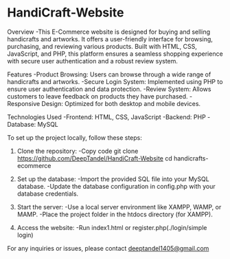 # HandiCraft-Website

Overview
-This E-Commerce website is designed for buying and selling handicrafts and artworks. It offers a user-friendly interface for browsing, purchasing, and reviewing various products. Built with HTML, CSS, JavaScript, and PHP, this platform ensures a seamless shopping experience with secure user authentication and a robust review system.

Features
-Product Browsing: Users can browse through a wide range of handicrafts and artworks.
-Secure Login System: Implemented using PHP to ensure user authentication and data protection.
-Review System: Allows customers to leave feedback on products they have purchased.
-Responsive Design: Optimized for both desktop and mobile devices.

Technologies Used
-Frontend: HTML, CSS, JavaScript
-Backend: PHP
-Database: MySQL

To set up the project locally, follow these steps:

1. Clone the repository:
  -Copy code
  git clone https://github.com/DeepTandel/HandiCraft-Website
  cd handicrafts-ecommerce

2. Set up the database:
-Import the provided SQL file into your MySQL database.
-Update the database configuration in config.php with your database credentials.

3. Start the server:
-Use a local server environment like XAMPP, WAMP, or MAMP.
-Place the project folder in the htdocs directory (for XAMPP).

4. Access the website:
-Run index1.html or register.php(./login/simple login)

For any inquiries or issues, please contact deeptandel1405@gmail.com
